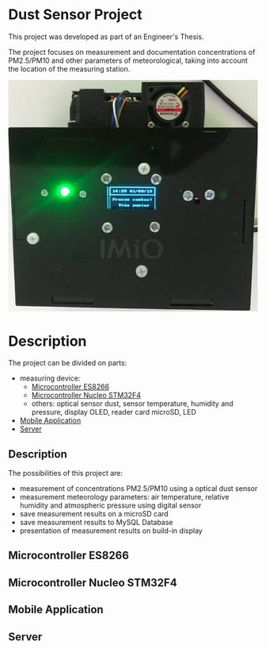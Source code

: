 # Dust Sensor Project
This project was developed as part of an Engineer's Thesis.

The project focuses on measurement and documentation concentrations of PM2.5/PM10 and other parameters of meteorological, taking into account the location of the measuring station.  

<kbd>![Alt text](images/device.png)</kbd>

# Description 
The project can be divided on parts:
* measuring device:
  - [Microcontroller ES8266](#microcontroller-ESP8266)
  - [Microcontroller Nucleo STM32F4](#microcontroller-nucleo-stm32f4)
  - others: optical sensor dust, sensor temperature, humidity and pressure, display OLED, reader card microSD, LED
* [Mobile Application](#mobile-application)
* [Server](#server)

## Description
The possibilities of this project are:
- measurement of concentrations PM2.5/PM10 using a optical dust sensor
- measurement meteorology parameters: air temperature, relative humidity and atmospheric pressure using digital sensor
- save measurement results on a microSD card
- save measurement results to MySQL Database
- presentation of measurement results on build-in display


## Microcontroller ES8266
## Microcontroller Nucleo STM32F4
## Mobile Application
## Server
